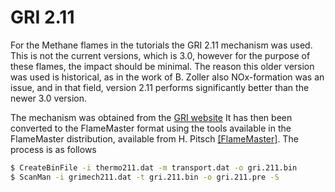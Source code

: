 # GRI 2.11

For the Methane flames in the tutorials the GRI 2.11 mechanism was used. This
is not the current versions, which is 3.0, however for the purpose of these
flames, the impact should be minimal. The reason this older version was used
is historical, as in the work of B. Zoller also NOx-formation was an issue,
and in that field, version 2.11 performs significantly better than the newer
3.0 version.

The mechanism was obtained from the [GRI website](http://diesel.me.berkeley.edu/~gri_mech/new21/version21/text21.html)
It has then been converted to the FlameMaster format using the tools available
in the FlameMaster distribution, available from H. Pitsch [[FlameMaster]](../../../doc/references.md#FlameMaster).
The process is as follows

```sh
$ CreateBinFile -i thermo211.dat -m transport.dat -o gri.211.bin
$ ScanMan -i grimech211.dat -t gri.211.bin -o gri.211.pre -S
```
